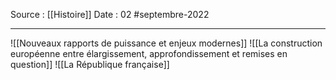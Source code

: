 Source : [[Histoire]]
Date : 02 #septembre-2022
***
![[Nouveaux rapports de puissance et enjeux modernes]]
![[La construction européenne entre élargissement, approfondissement et remises en question]]
![[La République française]]